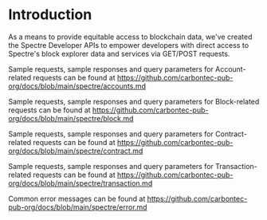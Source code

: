 Introduction
=====================================

As a means to provide equitable access to blockchain data, we've created the Spectre Developer APIs to empower developers with direct access to Spectre's block explorer data and services via GET/POST requests.

Sample requests, sample responses and query parameters for Account-related requests can be found at
https://github.com/carbontec-pub-org/docs/blob/main/spectre/accounts.md

Sample requests, sample responses and query parameters for Block-related requests can be found at
https://github.com/carbontec-pub-org/docs/blob/main/spectre/block.md

Sample requests, sample responses and query parameters for Contract-related requests can be found at
https://github.com/carbontec-pub-org/docs/blob/main/spectre/contract.md

Sample requests, sample responses and query parameters for Transaction-related requests can be found at
https://github.com/carbontec-pub-org/docs/blob/main/spectre/transaction.md
 
Common error messages can be found at
https://github.com/carbontec-pub-org/docs/blob/main/spectre/error.md
